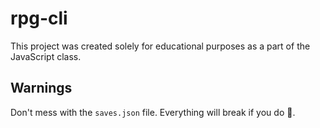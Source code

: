 # rpg-cli

This project was created solely for educational purposes as a part of the JavaScript class.

## Warnings

Don't mess with the `saves.json` file. Everything will break if you do 😬.
